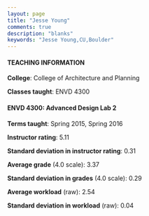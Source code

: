 ```yaml
---
layout: page
title: "Jesse Young" 
comments: true
description: "blanks"
keywords: "Jesse Young,CU,Boulder"
---
```

<head>
<script src="https://ajax.googleapis.com/ajax/libs/jquery/2.1.3/jquery.min.js"></script>
<script src="https://dl.dropboxusercontent.com/s/pc42nxpaw1ea4o9/highcharts.js?dl=0"></script>
<!-- <script src="../assets/js/highcharts.js"></script> -->
<style type="text/css">@font-face {
	font-family: "Bebas Neue";
	src: url(https://www.filehosting.org/file/details/544349/BebasNeue Regular.otf) format("opentype");
	}
	h1.Bebas { 
		font-family: "Bebas Neue", Verdana, Tahoma;
	}
</style>
</head>
	   
#### TEACHING INFORMATION

**College**: College of Architecture and Planning

**Classes taught**: ENVD 4300

#### ENVD 4300: Advanced Design Lab 2

**Terms taught**: Spring 2015, Spring 2016

**Instructor rating**: 5.11

**Standard deviation in instructor rating**: 0.31

**Average grade** (4.0 scale): 3.37

**Standard deviation in grades** (4.0 scale): 0.29

**Average workload** (raw): 2.54

**Standard deviation in workload** (raw): 0.04

